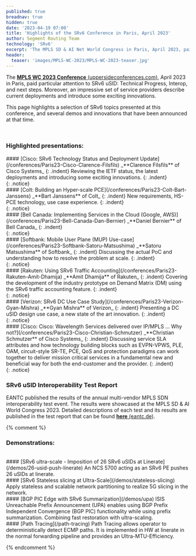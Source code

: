 ```yaml
---
published: true
breadnav: true
hidden: true
date: '2023-04-19 07:00'
title: 'Highlights of the SRv6 Conference in Paris, April 2023'
author: Segment Routing Team
technology: 'SRv6'
excerpt: 'The MPLS SD & AI Net World Congress in Paris, April 2023, paid particular attention to SRv6: Technical Progress, Interop, and next steps. Moreover, an impressive set of service providers describe current deployments and introduce some exciting innovations.'
header:
  teaser: 'images/MPLS-WC-2023/MPLS-WC-2023-teaser.jpg'
---
```

<style>
.indent {
    padding-left: 2em;
}
.notice {
    margin: 2em 0 !important;
    padding: 1em;
    /* color: #3d4144; */
    /* font-size: .75em !important; */
    /* text-indent: initial; */
    background-color: #f2f3f3;
    border-radius: 4px;
    box-shadow: 0 1px 1px rgba(189,193,196,0.25);
}
</style>

The [**MPLS WC 2023 Conference** (uppersideconferences.com)](<https://www.uppersideconferences.com/mpls-sdn-nfv/mplswc_2023_agenda_day_02.html>), April 2023 in Paris, paid particular attention to SRv6 uSID: Technical Progress, Interop, and next steps. Moreover, an impressive set of service providers describe current deployments and introduce some exciting innovations.

This page highlights a selection of SRv6 topics presented at this conference, and several demos and innovations that have been announced at that time.

<br />

### Highlighted presentations:

<div markdown="1">
#### [Cisco: SRv6 Technology Status and Deployment Update](/conferences/Paris23-Cisco-Clarence-Filsfils)
_**Clarence Filsfils** of Cisco Systems_
{: .indent}
Reviewing the IETF status, the latest deployments and introducing some exciting innovations.
{: .indent}
</div>
{: .notice}

<div markdown="1">
#### [Colt: Building an Hyper-scale PCE](/conferences/Paris23-Colt-Bart-Janssens)
_**Bart Janssens** of Colt_
{: .indent}
New requirements, HS-PCE technology, use case experience.
{: .indent}
</div>
{: .notice}

<div markdown="1">
#### [Bell Canada: Implementing Services in the Cloud (Google, AWS)](/conferences/Paris23-Bell-Canada-Dan-Bernier)
_**Daniel Bernier** of Bell Canada_
{: .indent}
</div>
{: .notice}

<div markdown="1">
#### [Softbank: Mobile User Plane (MUP) Use-case](/conferences/Paris23-Softbank-Satoru-Matsushima)
_**Satoru Matsushima** of Softbank_
{: .indent}
Discussing the actual PoC and understanding how to resolve the problem at scale.
{: .indent}
</div>
{: .notice}

<div markdown="1">
#### [Rakuten: Using SRv6 Traffic Accounting](/conferences/Paris23-Rakuten-Amit-Dhamija)
_**Amit Dhamija** of Rakuten_
{: .indent}
Covering the development of the industry prototype on Demand Matrix (DM) using the SRv6 traffic accounting feature.
{: .indent}
</div>
{: .notice}

<div markdown="1">
#### [Verizon: SRv6 DC Use Case Study](/conferences/Paris23-Verizon-Gyan-Mishra)
_**Gyan Mishra** of Verizon_
{: .indent}
Presenting a DC uSID design use case, a new state of the art innovation.
{: .indent}
</div>
{: .notice}

<div markdown="1">
#### [Cisco: Cisco: Wavelength Services delivered over IP/MPLS ... Why not?](/conferences/Paris23-Cisco-Christian-Schmutzer)
_**Christian Schmutzer** of Cisco Systems_
{: .indent}
Discussing service SLA attributes and how technology building blocks such as EVPN-VPWS, PLE, OAM, circuit-style SR-TE, PCE, QoS and protection paradigms can work together to deliver mission critical services in a fundamental new and beneficial way for both the end-customer and the provider.
{: .indent}
</div>
{: .notice}

### SRv6 uSID Interoperability Test Report
EANTC published the results of the annual multi-vendor MPLS SDN interoperability test event. The results were showcased at the MPLS SD & AI World Congress 2023. Detailed descriptions of each test and its results are published in the test report that can be found [**here** (eantc.de)](https://eantc.de/fileadmin/eantc/downloads/events/2023/EANTC-InteropTest2023-TestReport.pdf).

{% comment %}
### Demonstrations:
<br />
#### [SRv6 ultra-scale - Imposition of 26 SRv6 uSIDs at Linerate](/demos/26-usid-push-linerate)
An NCS 5700 acting as an SRv6 PE pushes 26 uSIDs at linerate.

<br />
#### [SRv6 Stateless slicing at Ultra-Scale](/demos/stateless-slicing)
Apply stateless and scalable network partitioning to realize 5G slicing in the network.

<br />
#### [BGP PIC Edge with SRv6 Summarization](/demos/upa)
ISIS Unreachable Prefix Announcement (UPA) enables using BGP Prefix Independent Convergence (BGP PIC) functionality while using prefix summarization. Combining fast restoration with ultra-scaling.

<br />
#### [Path Tracing](/path-tracing)
Path Tracing allows operator to deterministically detect ECMP paths. It is implemented in HW at linerate in the normal forwarding pipeline and provides an Ultra-MTU-Efficiency.

{% endcomment %}
